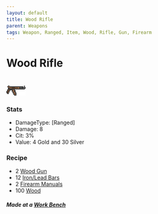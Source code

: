 ```yaml
---
layout: default
title: Wood Rifle
parent: Weapons
tags: Weapon, Ranged, Item, Wood, Rifle, Gun, Firearm 
---
```


# Wood Rifle
#
![Icon](https://raw.githubusercontent.com/RickLugtigheid/SupernovaMod/main/Items/Weapons/PreHardmode/WoodenRifle.png)

### Stats
- DamageType: [Ranged]
- Damage: 8
- Cit: 3%
- Value: 4 Gold and 30 Silver

### Recipe
- 2 [Wood Gun](https://ricklugtigheid.github.io/SupernovaMod/docs/items/weapons/wood_gun)
- 12 [Iron/Lead Bars](https://terraria-archive.fandom.com/wiki/Iron_Bar)
- 2 [Firearm Manuals](https://ricklugtigheid.github.io/SupernovaMod/docs/items/materials/firearm_manual)
- 100 [Wood](https://terraria-archive.fandom.com/wiki/Wood)

##### Made at a [Work Bench](https://terraria.fandom.com/wiki/Work_Benches)